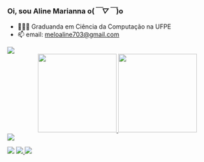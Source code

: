 ### Oi, sou Aline Marianna o(*￣▽￣*)o

- 👩🏽‍🎓 Graduanda em Ciência da Computação na UFPE
- 📫 email: meloaline703@gmail.com

<img src="https://user-images.githubusercontent.com/73097560/115834477-dbab4500-a447-11eb-908a-139a6edaec5c.gif" >

<div align="center">
  <a href="https://github.com/alinemelos">
  <img height="180em" src="https://github-readme-stats.vercel.app/api?username=alinemelos&show_icons=true&theme=dark&include_all_commits=true&count_private=true"/>
  <img height="180em" src="https://github-readme-stats.vercel.app/api/top-langs/?username=alinemelos&layout=compact&langs_count=7&theme=dark"/>
</div>
 
  <img src="https://user-images.githubusercontent.com/73097560/115834477-dbab4500-a447-11eb-908a-139a6edaec5c.gif" >
  
 <a href="www.linkedin.com/in/aline-melos" target="_blank"><img src="https://img.shields.io/badge/LinkedIn-0077B5?style=for-the-badge&logo=linkedin&logoColor=white" target="_blank"></a>
  <a href="mailto:meloaline703@gmail.com" target="_blank"><img src="https://img.shields.io/badge/Gmail-D14836?style=for-the-badge&logo=gmail&logoColor=white" target="_blank"> </a>
  <a href="https://www.cin.ufpe.br/~amms/" target="_blank"><img src="https://img.shields.io/badge/website-000000?style=for-the-badge&logo=About.me&logoColor=white" target="_blank"> </a>
  
  <div>

</div>
